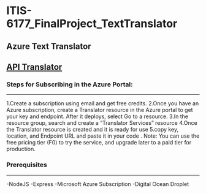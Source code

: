 # ITIS-6177_FinalProject_TextTranslator
## **Azure Text Translator** 
[API Translator ](https://azure.microsoft.com/en-us/services/cognitive-services/translator/)
---
### Steps for Subscribing in the Azure Portal:

---

1.Create a subscription using email and get free credits.
2.Once you have an Azure subscription, create a Translator resource in the Azure portal to get your key and endpoint. After it deploys, select Go to a resource.
3.In the resource group, search and create a “Translator Services” resource 
4.Once the Translator resource is created and it is ready for use
5.copy key, location, and Endpoint URL  and paste it in your code .
Note: You can use the free pricing tier (F0) to try the service, and upgrade later to a paid tier for production.

### Prerequisites

---
-NodeJS
-Express
-Microsoft Azure Subscription
-Digital Ocean Droplet






